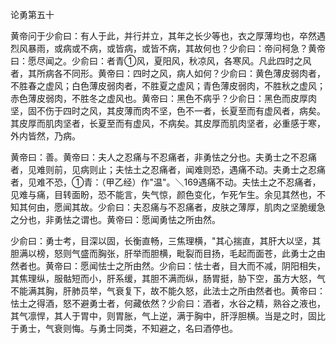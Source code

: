 论勇第五十

黄帝问于少俞曰：有人于此，并行并立，其年之长少等也，衣之厚薄均也，卒然遇烈风暴雨，或病或不病，或皆病，或皆不病，其故何也？少俞曰：帝问柯急？黄帝曰：愿尽闻之。少俞曰：者青①风，夏阳风，秋凉风，各寒风。凡此四时之风者，其所病各不同形。黄帝曰：四时之风，病人如何？少俞曰：黄色薄皮弱肉者，不胜春之虚风；白色薄皮弱肉者，不胜夏之虚风；青色薄皮弱肉，不胜秋之虚风；赤色薄皮弱肉，不胜冬之虚风也。黄帝曰：黑色不病乎？少俞日：黑色而皮厚肉坚，固不伤于四时之风，其皮薄而肉不坚，色不一者，长夏至而有虚风者，病矣。其皮厚而肌肉坚者，长夏至而有虚风，不病矣。其皮厚而肌肉坚者，必重感于寒，外内皆然，乃病。

黄帝曰：善。黄帝曰：夫人之忍痛与不忍痛者，非勇怯之分也。夫勇士之不忍痛者，见难则前，见病则止；夫怯土之忍痛者，闻难则恐，遇痛不动。夫勇士之忍痛者，见难不恐，①青：（甲乙经）作"温"。＼169遇痛不动。夫怯土之不忍痛者，见难与痛，目转面盼，恐不能言，失气惊，颜色变化，乍死乍生。余见其然也，不知其何由，愿闻其故。少俞曰：夫忍痛与不忍痛者，皮肤之薄厚，肌肉之坚脆缓急之分也，非勇怯之谓也。黄帝曰：愿闻勇怯之所由然。

少俞曰：勇士考，目深以固，长衡直畅，三焦理横，"其心揣直，其肝大以坚，其胆满以榜，怒则气盛而胸张，肝举而胆横，毗裂而目扬，毛起而面苍，此勇士之由然者也。黄帝曰：愿闻怯士之所由然。少俞曰：怯士者，目大而不减，阴阳相失，其焦理纵，服骷短而小，肝系缓，其胆不满而纵，肠胃挺，胁下空，虽方大怒，气不能满其胸，肝肺员举，气衰复下，故不能久怒，此法士之所由然者也。黄帝曰：怯土之得酒，怒不避勇士者，何藏依然？少俞曰：酒者，水谷之精，熟谷之液也，其气凛悍，其人于胃中，则胃胀，气上逆，满于胸中，肝浮胆横。当是之时，固比于勇士，气衰则悔。与勇士同类，不知避之，名曰酒停也。

